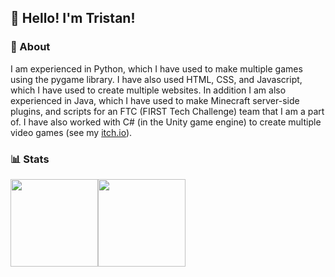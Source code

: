 ## 👋 Hello! I'm Tristan!

### 📕 About
I am experienced in Python, which I have used to make multiple games using the pygame library. I have also used HTML, CSS, and Javascript, which I have used to create multiple websites. In addition I am also experienced in Java, which I have used to make Minecraft server-side plugins, and scripts for an FTC (FIRST Tech Challenge) team that I am a part of. I have also worked with C# (in the Unity game engine) to create multiple video games (see my [itch.io](https://openchanter.itch.io)).

### 📊 Stats
<div style="display:flex;flex-direction:row">
  <img style="height:140px;" height=200 align="center" src="https://github-readme-stats.vercel.app/api?username=OpEnchanter&theme=gruvbox&hide_border=true&border_radius=12&show_icons=true&include_all_commits=true&hide_title=true"/>
  <img style="height:140px;" height=200 align="center" src="https://github-readme-stats.vercel.app/api/top-langs?username=OpEnchanter&layout=compact&langs_count=4&card_width=320&theme=gruvbox&hide_border=true&border_radius=12" />
</div>
